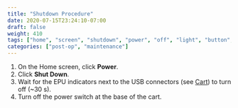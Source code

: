 ```yaml
---
title: "Shutdown Procedure"
date: 2020-07-15T23:24:10-07:00
draft: false
weight: 410
tags: ["home", "screen", "shutdown", "power", "off", "light", "button", "switch", "cart"]
categories: ["post-op", "maintenance"]
---
```


1. On the Home screen, click **Power**.
2. Click **Shut Down**.
3. Wait for the EPU indicators next to the USB connectors (see [Cart](../../system_information/system_components/cart)) to turn off (~30 s).
4. Turn off the power switch at the base of the cart.
